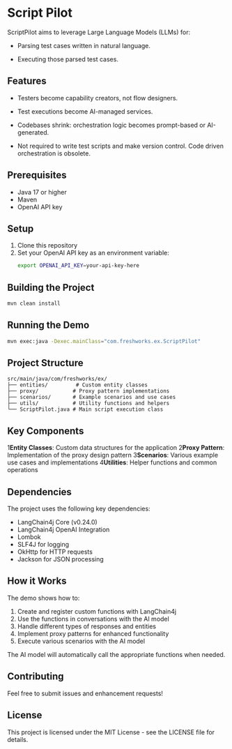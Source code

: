 # Script Pilot

ScriptPilot aims to leverage Large Language Models (LLMs) for:

- Parsing test cases written in natural language.

- Executing those parsed test cases.

## Features

- Testers become capability creators, not flow designers.


- Test executions become AI-managed services.


- Codebases shrink: orchestration logic becomes prompt-based or AI-generated.


- Not required to write test scripts and make version control. Code driven orchestration is obsolete.


## Prerequisites

- Java 17 or higher
- Maven
- OpenAI API key

## Setup

1. Clone this repository
2. Set your OpenAI API key as an environment variable:
   ```bash
   export OPENAI_API_KEY=your-api-key-here
   ```

## Building the Project

```bash
mvn clean install
```

## Running the Demo

```bash
mvn exec:java -Dexec.mainClass="com.freshworks.ex.ScriptPilot"
```

## Project Structure

```
src/main/java/com/freshworks/ex/
├── entities/         # Custom entity classes
├── proxy/           # Proxy pattern implementations
├── scenarios/       # Example scenarios and use cases
├── utils/           # Utility functions and helpers
└── ScriptPilot.java # Main script execution class
```

## Key Components

1**Entity Classes**: Custom data structures for the application
2**Proxy Pattern**: Implementation of the proxy design pattern
3**Scenarios**: Various example use cases and implementations
4**Utilities**: Helper functions and common operations

## Dependencies

The project uses the following key dependencies:
- LangChain4j Core (v0.24.0)
- LangChain4j OpenAI Integration
- Lombok
- SLF4J for logging
- OkHttp for HTTP requests
- Jackson for JSON processing

## How it Works

The demo shows how to:
1. Create and register custom functions with LangChain4j
2. Use the functions in conversations with the AI model
3. Handle different types of responses and entities
4. Implement proxy patterns for enhanced functionality
5. Execute various scenarios with the AI model

The AI model will automatically call the appropriate functions when needed.

## Contributing

Feel free to submit issues and enhancement requests!

## License

This project is licensed under the MIT License - see the LICENSE file for details. 